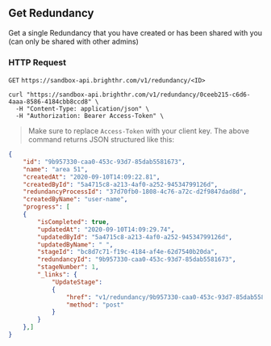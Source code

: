 ## Get Redundancy

Get a single Redundancy that you have created or has been shared with you (can only be shared with other admins)

### HTTP Request

`GET` `https://sandbox-api.brighthr.com/v1/redundancy/<ID>`

```shell
curl "https://sandbox-api.brighthr.com/v1/redundancy/0ceeb215-c6d6-4aaa-8586-4184cbb8ccd8" \
  -H "Content-Type: application/json" \
  -H "Authorization: Bearer Access-Token" \
```
> Make sure to replace `Access-Token` with your client key.
> The above command returns JSON structured like this:

```json
{
    "id": "9b957330-caa0-453c-93d7-85dab5581673",
    "name": "area 51",
    "createdAt": "2020-09-10T14:09:22.81",
    "createdById": "5a4715c8-a213-4af0-a252-94534799126d",
    "redundancyProcessId": "37d70fb0-1808-4c76-a72c-d2f9847dad8d",
    "createdByName": "user-name",
    "progress": [
    {
        "isCompleted": true,
        "updatedAt": "2020-09-10T14:09:29.74",
        "updatedById": "5a4715c8-a213-4af0-a252-94534799126d",
        "updatedByName": " ",
        "stageId": "bc8d7c71-f19c-4184-af4e-62d7540b20da",
        "redundancyId": "9b957330-caa0-453c-93d7-85dab5581673",
        "stageNumber": 1,
        "_links": {
            "UpdateStage":
            {
                "href": "v1/redundancy/9b957330-caa0-453c-93d7-85dab5581673/stage/bc8d7c71-f19c-4184-af4e-62d7540b20da",
                "method": "post"
            }
        }
    },]
}
```
